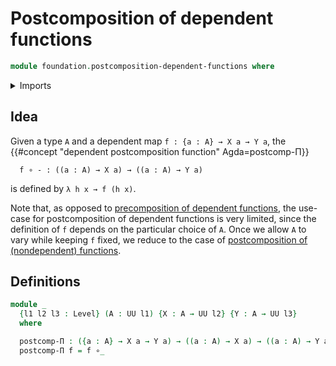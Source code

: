 # Postcomposition of dependent functions

```agda
module foundation.postcomposition-dependent-functions where
```

<details><summary>Imports</summary>

```agda
open import foundation.universe-levels

open import foundation-core.function-types
```

</details>

## Idea

Given a type `A` and a dependent map `f : {a : A} → X a → Y a`, the
{{#concept "dependent postcomposition function" Agda=postcomp-Π}}

```text
  f ∘ - : ((a : A) → X a) → ((a : A) → Y a)
```

is defined by `λ h x → f (h x)`.

Note that, as opposed to
[precomposition of dependent functions](foundation-core.precomposition-dependent-functions.md),
the use-case for postcomposition of dependent functions is very limited, since
the definition of `f` depends on the particular choice of `A`. Once we allow `A`
to vary while keeping `f` fixed, we reduce to the case of
[postcomposition of (nondependent) functions](foundation-core.postcomposition-functions.md).

## Definitions

```agda
module _
  {l1 l2 l3 : Level} (A : UU l1) {X : A → UU l2} {Y : A → UU l3}
  where

  postcomp-Π : ({a : A} → X a → Y a) → ((a : A) → X a) → ((a : A) → Y a)
  postcomp-Π f = f ∘_
```
